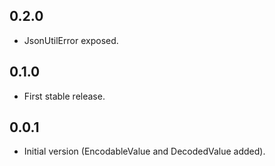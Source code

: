 ## 0.2.0

- JsonUtilError exposed.

## 0.1.0

- First stable release.

## 0.0.1

- Initial version (EncodableValue and DecodedValue added).
